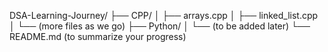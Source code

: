 DSA-Learning-Journey/
├── CPP/
│   ├── arrays.cpp
│   ├── linked_list.cpp
│   └── (more files as we go)
├── Python/
│   └── (to be added later)
└── README.md  (to summarize your progress)